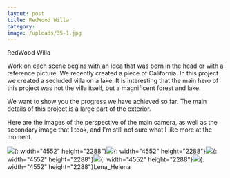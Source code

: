 ```yaml
---
layout: post
title: RedWood Willa
category:
image: /uploads/35-1.jpg
---
```


RedWood Willa

Work on each scene begins with an idea that was born in the head or with a reference picture. We recently created a piece of California. In this project we created a secluded villa on a lake. It is interesting that the main hero of this project was not the villa itself, but a magnificent forest and lake.

We want to show you the progress we have achieved so far. The main details of this project is a large part of the exterior.

Here are the images of the perspective of the main camera, as well as the secondary image that I took, and I'm still not sure what I like more at the moment.

![](/uploads/34.jpg){: width="4552" height="2288"}![](/uploads/35-1.jpg){: width="4552" height="2288"}![](/uploads/36.jpg){: width="4552" height="2288"}![](/uploads/38.jpg){: width="4552" height="2288"}![](/uploads/37.jpg){: width="4552" height="2288"}Lena\_Helena